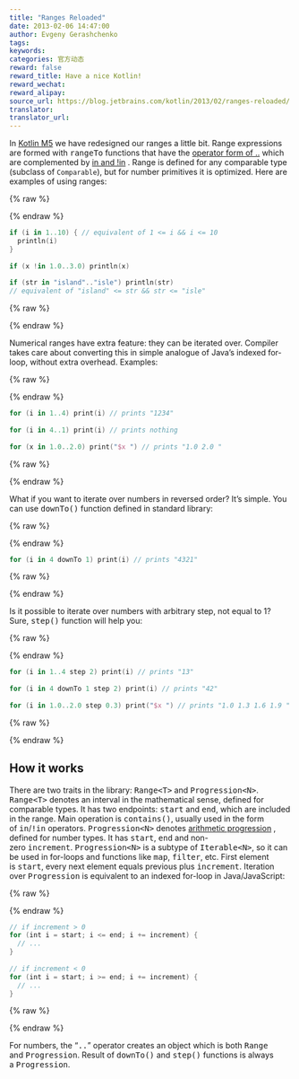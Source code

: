 ```yaml
---
title: "Ranges Reloaded"
date: 2013-02-06 14:47:00
author: Evgeny Gerashchenko
tags:
keywords:
categories: 官方动态
reward: false
reward_title: Have a nice Kotlin!
reward_wechat:
reward_alipay:
source_url: https://blog.jetbrains.com/kotlin/2013/02/ranges-reloaded/
translator:
translator_url:
---
```


In [Kotlin M5](http://blog.jetbrains.com/kotlin/2013/02/kotlin-m5-is-out/) we have redesigned our ranges a little bit.<span id="more-855"></span>
Range expressions are formed with <tt>rangeTo</tt> functions that have the [operator form of ..](http://confluence.jetbrains.com/display/Kotlin/Operator+overloading#Operatoroverloading-Binaryoperations) which are complemented by [in and !in](http://confluence.jetbrains.com/display/Kotlin/Operator+overloading#Operatoroverloading-in) . Range is defined for any comparable type (subclass of <code>Comparable</code>), but for number primitives it is optimized. Here are examples of using ranges:

{% raw %}
<p></p>
{% endraw %}

```kotlin
if (i in 1..10) { // equivalent of 1 <= i && i <= 10
  println(i)
}
 
if (x !in 1.0..3.0) println(x)
 
if (str in "island".."isle") println(str)
// equivalent of "island" <= str && str <= "isle"
```

{% raw %}
<p></p>
{% endraw %}

Numerical ranges have extra feature: they can be iterated over. Compiler takes care about converting this in simple analogue of Java’s indexed for-loop, without extra overhead. Examples:

{% raw %}
<p></p>
{% endraw %}

```kotlin
for (i in 1..4) print(i) // prints "1234"  
 
for (i in 4..1) print(i) // prints nothing
 
for (x in 1.0..2.0) print("$x ") // prints "1.0 2.0 "
```

{% raw %}
<p></p>
{% endraw %}

What if you want to iterate over numbers in reversed order? It’s simple. You can use <tt>downTo()</tt> function defined in standard library:

{% raw %}
<p></p>
{% endraw %}

```kotlin
for (i in 4 downTo 1) print(i) // prints "4321"
```

{% raw %}
<p></p>
{% endraw %}

Is it possible to iterate over numbers with arbitrary step, not equal to 1? Sure, <tt>step()</tt> function will help you:

{% raw %}
<p></p>
{% endraw %}

```kotlin
for (i in 1..4 step 2) print(i) // prints "13"  
 
for (i in 4 downTo 1 step 2) print(i) // prints "42"  
 
for (i in 1.0..2.0 step 0.3) print("$x ") // prints "1.0 1.3 1.6 1.9 "
```

{% raw %}
<p></p>
{% endraw %}

## How it works

There are two traits in the library: <tt>Range&lt;T&gt;</tt> and <tt>Progression&lt;N&gt;</tt>.
<tt>Range&lt;T&gt;</tt> denotes an interval in the mathematical sense, defined for comparable types. It has two endpoints: <tt>start</tt> and <tt>end</tt>, which are included in the range. Main operation is <tt>contains()</tt>, usually used in the form of <tt>in</tt>/<tt>!in</tt> operators.
<tt>Progression&lt;N&gt;</tt> denotes [arithmetic progression](http://en.wikipedia.org/wiki/Arithmetic_progression) , defined for number types. It has <tt>start</tt>, <tt>end</tt> and non-zero <tt>increment</tt>. <tt>Progression&lt;N&gt;</tt> is a subtype of <tt>Iterable&lt;N&gt;</tt>, so it can be used in for-loops and functions like <tt>map</tt>, <tt>filter</tt>, etc. First element is <tt>start</tt>, every next element equals previous plus <tt>increment</tt>. Iteration over <tt>Progression</tt> is equivalent to an indexed for-loop in Java/JavaScript:

{% raw %}
<p></p>
{% endraw %}

```kotlin
// if increment > 0
for (int i = start; i <= end; i += increment) {
  // ...
}
 
// if increment < 0
for (int i = start; i >= end; i += increment) {
  // ...
}
```

{% raw %}
<p></p>
{% endraw %}

For numbers, the “<tt>..</tt>” operator creates an object which is both <tt>Range</tt> and <tt>Progression</tt>. Result of <tt>downTo()</tt> and <tt>step()</tt> functions is always a <tt>Progression</tt>.
